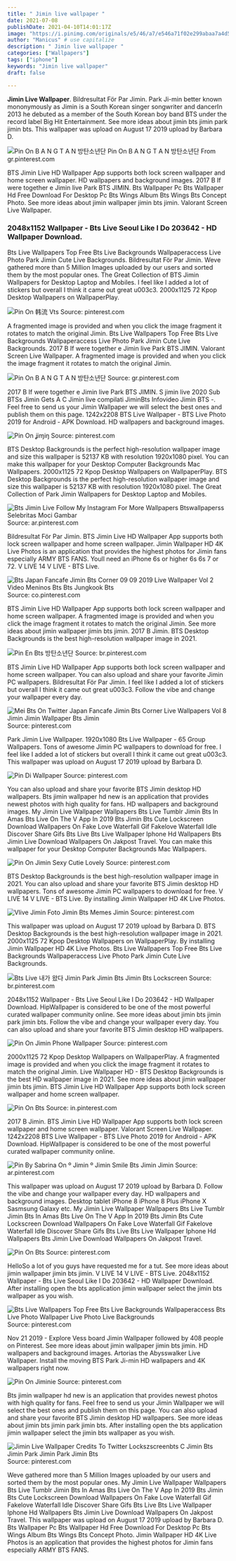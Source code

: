 ```yaml
---
title: " Jimin live wallpaper "
date: 2021-07-08
publishDate: 2021-04-10T14:01:17Z
image: "https://i.pinimg.com/originals/e5/46/a7/e546a71f02e299abaa7a4d58d8e500d8.jpg"
author: "Manicus" # use capitalize
description: " Jimin live wallpaper "
categories: ["Wallpapers"]
tags: ["iphone"]
keywords: "Jimin live wallpaper"
draft: false

---
```



**Jimin Live Wallpaper**. Bildresultat För Par Jimin. Park Ji-min better known mononymously as Jimin is a South Korean singer songwriter and dancerIn 2013 he debuted as a member of the South Korean boy band BTS under the record label Big Hit Entertainment. See more ideas about jimin bts jimin park jimin bts. This wallpaper was upload on August 17 2019 upload by Barbara D.

![Pin On B A N G T A N 방탄소년단](https://i.pinimg.com/originals/46/68/c8/4668c815cb8d5496d39212764c5f683b.gif "Pin On B A N G T A N 방탄소년단")
Pin On B A N G T A N 방탄소년단 From gr.pinterest.com


BTS Jimin Live HD Wallpaper App supports both lock screen wallpaper and home screen wallpaper. HD wallpapers and background images. 2017 B If were together e Jimin live Park BTS JIMIN. Bts Wallpaper Pc Bts Wallpaper Hd Free Download For Desktop Pc Bts Wings Album Bts Wings Bts Concept Photo. See more ideas about jimin wallpaper jimin bts jimin. Valorant Screen Live Wallpaper.

### 2048x1152 Wallpaper - Bts Live Seoul Like I Do 203642 - HD Wallpaper Download.

Bts Live Wallpapers Top Free Bts Live Backgrounds Wallpaperaccess Live Photo Park Jimin Cute Live Backgrounds. Bildresultat För Par Jimin. Weve gathered more than 5 Million Images uploaded by our users and sorted them by the most popular ones. The Great Collection of BTS Jimin Wallpapers for Desktop Laptop and Mobiles. I feel like I added a lot of stickers but overall I think it came out great u003c3. 2000x1125 72 Kpop Desktop Wallpapers on WallpaperPlay.


![Pin On 韩流 Vtѕ](https://i.pinimg.com/originals/eb/3c/86/eb3c868a989dedc1e448fc2d03dc5a52.jpg "Pin On 韩流 Vtѕ")
Source: pinterest.com

A fragmented image is provided and when you click the image fragment it rotates to match the original Jimin. Bts Live Wallpapers Top Free Bts Live Backgrounds Wallpaperaccess Live Photo Park Jimin Cute Live Backgrounds. 2017 B If were together e Jimin live Park BTS JIMIN. Valorant Screen Live Wallpaper. A fragmented image is provided and when you click the image fragment it rotates to match the original Jimin.

![Pin On B A N G T A N 방탄소년단](https://i.pinimg.com/originals/46/68/c8/4668c815cb8d5496d39212764c5f683b.gif "Pin On B A N G T A N 방탄소년단")
Source: gr.pinterest.com

2017 B If were together e Jimin live Park BTS JIMIN. S jimin live 2020 Sub BTSs Jimin Gets A C Jimin live compilati JiminBts Infovideo Jimin BTS -. Feel free to send us your Jimin Wallpaper we will select the best ones and publish them on this page. 1242x2208 BTS Live Wallpaper - BTS Live Photo 2019 for Android - APK Download. HD wallpapers and background images.

![Pin On ʝiɱiŋ](https://i.pinimg.com/originals/a3/c4/8c/a3c48c390f6db10700937b60410eb44b.gif "Pin On ʝiɱiŋ")
Source: pinterest.com

BTS Desktop Backgrounds is the perfect high-resolution wallpaper image and size this wallpaper is 52137 KB with resolution 1920x1080 pixel. You can make this wallpaper for your Desktop Computer Backgrounds Mac Wallpapers. 2000x1125 72 Kpop Desktop Wallpapers on WallpaperPlay. BTS Desktop Backgrounds is the perfect high-resolution wallpaper image and size this wallpaper is 52137 KB with resolution 1920x1080 pixel. The Great Collection of Park Jimin Wallpapers for Desktop Laptop and Mobiles.

![Bts Jimin Live Follow My Instagram For More Wallpapers Btswallpaperss Selebritas Moci Gambar](https://i.pinimg.com/originals/3a/37/9f/3a379f1e7778050373fd9f79dce03f2f.jpg "Bts Jimin Live Follow My Instagram For More Wallpapers Btswallpaperss Selebritas Moci Gambar")
Source: ar.pinterest.com

Bildresultat För Par Jimin. BTS Jimin Live HD Wallpaper App supports both lock screen wallpaper and home screen wallpaper. Jimin Wallpaper HD 4K Live Photos is an application that provides the highest photos for Jimin fans especially ARMY BTS FANS. Youll need an iPhone 6s or higher 6s 6s 7 or 72. V LIVE 14 V LIVE - BTS Live.

![Bts Japan Fancafe Jimin Bts Corner 09 09 2019 Live Wallpaper Vol 2 Video Meninos Bts Bts Jungkook Bts](https://i.pinimg.com/originals/58/f7/45/58f7454aeea7036dc7721e750ab31f3d.png "Bts Japan Fancafe Jimin Bts Corner 09 09 2019 Live Wallpaper Vol 2 Video Meninos Bts Bts Jungkook Bts")
Source: co.pinterest.com

BTS Jimin Live HD Wallpaper App supports both lock screen wallpaper and home screen wallpaper. A fragmented image is provided and when you click the image fragment it rotates to match the original Jimin. See more ideas about jimin wallpaper jimin bts jimin. 2017 B Jimin. BTS Desktop Backgrounds is the best high-resolution wallpaper image in 2021.

![Pin En Bts 방탄소년단](https://i.pinimg.com/originals/e8/c8/5b/e8c85b8962d826674cb6d73dfb7bcefe.jpg "Pin En Bts 방탄소년단")
Source: br.pinterest.com

BTS Jimin Live HD Wallpaper App supports both lock screen wallpaper and home screen wallpaper. You can also upload and share your favorite Jimin PC wallpapers. Bildresultat För Par Jimin. I feel like I added a lot of stickers but overall I think it came out great u003c3. Follow the vibe and change your wallpaper every day.

![Mei Bts On Twitter Japan Fancafe Jimin Bts Corner Live Wallpapers Vol 8 Jimin Jimin Wallpaper Bts Jimin](https://i.pinimg.com/564x/7c/c1/d1/7cc1d1c27eb258fc03ced1f5d8316f4e.jpg "Mei Bts On Twitter Japan Fancafe Jimin Bts Corner Live Wallpapers Vol 8 Jimin Jimin Wallpaper Bts Jimin")
Source: pinterest.com

Park Jimin Live Wallpaper. 1920x1080 Bts Live Wallpaper - 65 Group Wallpapers. Tons of awesome Jimin PC wallpapers to download for free. I feel like I added a lot of stickers but overall I think it came out great u003c3. This wallpaper was upload on August 17 2019 upload by Barbara D.

![Pin Di Wallpaper](https://i.pinimg.com/474x/72/3d/ae/723dae44ef7876479ddd8624ea066935.jpg "Pin Di Wallpaper")
Source: pinterest.com

You can also upload and share your favorite BTS Jimin desktop HD wallpapers. Bts jimin wallpaper hd new is an application that provides newest photos with high quality for fans. HD wallpapers and background images. My Jimin Live Wallpaper Wallpapers Bts Live Tumblr Jimin Bts In Amas Bts Live On The V App In 2019 Bts Jimin Bts Cute Lockscreen Download Wallpapers On Fake Love Waterfall Gif Fakelove Waterfall Idle Discover Share Gifs Bts Live Bts Live Wallpaper Iphone Hd Wallpapers Bts Jimin Live Download Wallpapers On Jakpost Travel. You can make this wallpaper for your Desktop Computer Backgrounds Mac Wallpapers.

![Pin On Jimin Sexy Cutie Lovely](https://i.pinimg.com/originals/08/25/e4/0825e4bc3fd9260b7f2fa7f3f2d44fa8.gif "Pin On Jimin Sexy Cutie Lovely")
Source: pinterest.com

BTS Desktop Backgrounds is the best high-resolution wallpaper image in 2021. You can also upload and share your favorite BTS Jimin desktop HD wallpapers. Tons of awesome Jimin PC wallpapers to download for free. V LIVE 14 V LIVE - BTS Live. By installing Jimin Wallpaper HD 4K Live Photos.

![Vlive Jimin Foto Jimin Bts Memes Jimin](https://i.pinimg.com/originals/e7/68/ef/e768efdda6bc5fa5fdd3c096f992cd11.gif "Vlive Jimin Foto Jimin Bts Memes Jimin")
Source: pinterest.com

This wallpaper was upload on August 17 2019 upload by Barbara D. BTS Desktop Backgrounds is the best high-resolution wallpaper image in 2021. 2000x1125 72 Kpop Desktop Wallpapers on WallpaperPlay. By installing Jimin Wallpaper HD 4K Live Photos. Bts Live Wallpapers Top Free Bts Live Backgrounds Wallpaperaccess Live Photo Park Jimin Cute Live Backgrounds.

![Bts Live 내가 왔다 Jimin Park Jimin Bts Jimin Bts Lockscreen](https://i.pinimg.com/originals/d1/f6/69/d1f6692b681d910b17c0e8471fa6c3ea.jpg "Bts Live 내가 왔다 Jimin Park Jimin Bts Jimin Bts Lockscreen")
Source: br.pinterest.com

2048x1152 Wallpaper - Bts Live Seoul Like I Do 203642 - HD Wallpaper Download. HipWallpaper is considered to be one of the most powerful curated wallpaper community online. See more ideas about jimin bts jimin park jimin bts. Follow the vibe and change your wallpaper every day. You can also upload and share your favorite BTS Jimin desktop HD wallpapers.

![Pin On Jimin Phone Wallpaper](https://i.pinimg.com/736x/66/63/60/666360e2ec4b30b0083621bb7d119bba.jpg "Pin On Jimin Phone Wallpaper")
Source: pinterest.com

2000x1125 72 Kpop Desktop Wallpapers on WallpaperPlay. A fragmented image is provided and when you click the image fragment it rotates to match the original Jimin. Live Wallpaper HD - BTS Desktop Backgrounds is the best HD wallpaper image in 2021. See more ideas about jimin wallpaper jimin bts jimin. BTS Jimin Live HD Wallpaper App supports both lock screen wallpaper and home screen wallpaper.

![Pin On Bts](https://i.pinimg.com/originals/11/21/c2/1121c2c233566ce91327938e06262dd2.gif "Pin On Bts")
Source: in.pinterest.com

2017 B Jimin. BTS Jimin Live HD Wallpaper App supports both lock screen wallpaper and home screen wallpaper. Valorant Screen Live Wallpaper. 1242x2208 BTS Live Wallpaper - BTS Live Photo 2019 for Android - APK Download. HipWallpaper is considered to be one of the most powerful curated wallpaper community online.

![Pin By Sabrina On º Jimin º Jimin Smile Bts Jimin Jimin](https://i.pinimg.com/originals/36/fa/d0/36fad092226659c3502fdb57d8d20144.gif "Pin By Sabrina On º Jimin º Jimin Smile Bts Jimin Jimin")
Source: ar.pinterest.com

This wallpaper was upload on August 17 2019 upload by Barbara D. Follow the vibe and change your wallpaper every day. HD wallpapers and background images. Desktop tablet iPhone 8 iPhone 8 Plus iPhone X Sasmsung Galaxy etc. My Jimin Live Wallpaper Wallpapers Bts Live Tumblr Jimin Bts In Amas Bts Live On The V App In 2019 Bts Jimin Bts Cute Lockscreen Download Wallpapers On Fake Love Waterfall Gif Fakelove Waterfall Idle Discover Share Gifs Bts Live Bts Live Wallpaper Iphone Hd Wallpapers Bts Jimin Live Download Wallpapers On Jakpost Travel.

![Pin On Bts](https://i.pinimg.com/736x/4c/34/68/4c3468e81eecf93463b1faadd072e278.jpg "Pin On Bts")
Source: pinterest.com

HelloSo a lot of you guys have requested me for a tut. See more ideas about jimin wallpaper jimin bts jimin. V LIVE 14 V LIVE - BTS Live. 2048x1152 Wallpaper - Bts Live Seoul Like I Do 203642 - HD Wallpaper Download. After installing open the bts application jimin wallpaper select the jimin bts wallpaper as you wish.

![Bts Live Wallpapers Top Free Bts Live Backgrounds Wallpaperaccess Bts Live Photo Wallpaper Live Photo Live Backgrounds](https://i.pinimg.com/originals/a3/59/8e/a3598e9198abd9305653beae2c80c14e.jpg "Bts Live Wallpapers Top Free Bts Live Backgrounds Wallpaperaccess Bts Live Photo Wallpaper Live Photo Live Backgrounds")
Source: pinterest.com

Nov 21 2019 - Explore Vess board Jimin Wallpaper followed by 408 people on Pinterest. See more ideas about jimin wallpaper jimin bts jimin. HD wallpapers and background images. Artorias the Abysswalker Live Wallpaper. Install the moving BTS Park Ji-min HD wallpapers and 4K wallpapers right now.

![Pin On Jiminie](https://i.pinimg.com/originals/27/e1/70/27e170ba3e05eb07b73ed393e8275e6f.jpg "Pin On Jiminie")
Source: pinterest.com

Bts jimin wallpaper hd new is an application that provides newest photos with high quality for fans. Feel free to send us your Jimin Wallpaper we will select the best ones and publish them on this page. You can also upload and share your favorite BTS Jimin desktop HD wallpapers. See more ideas about jimin bts jimin park jimin bts. After installing open the bts application jimin wallpaper select the jimin bts wallpaper as you wish.

![Jimin Live Wallpaper Credits To Twitter Lockszscreenbts C Jimin Bts Jimin Park Jimin Park Jimin Bts](https://i.pinimg.com/originals/e5/46/a7/e546a71f02e299abaa7a4d58d8e500d8.jpg "Jimin Live Wallpaper Credits To Twitter Lockszscreenbts C Jimin Bts Jimin Park Jimin Park Jimin Bts")
Source: pinterest.com

Weve gathered more than 5 Million Images uploaded by our users and sorted them by the most popular ones. My Jimin Live Wallpaper Wallpapers Bts Live Tumblr Jimin Bts In Amas Bts Live On The V App In 2019 Bts Jimin Bts Cute Lockscreen Download Wallpapers On Fake Love Waterfall Gif Fakelove Waterfall Idle Discover Share Gifs Bts Live Bts Live Wallpaper Iphone Hd Wallpapers Bts Jimin Live Download Wallpapers On Jakpost Travel. This wallpaper was upload on August 17 2019 upload by Barbara D. Bts Wallpaper Pc Bts Wallpaper Hd Free Download For Desktop Pc Bts Wings Album Bts Wings Bts Concept Photo. Jimin Wallpaper HD 4K Live Photos is an application that provides the highest photos for Jimin fans especially ARMY BTS FANS.

